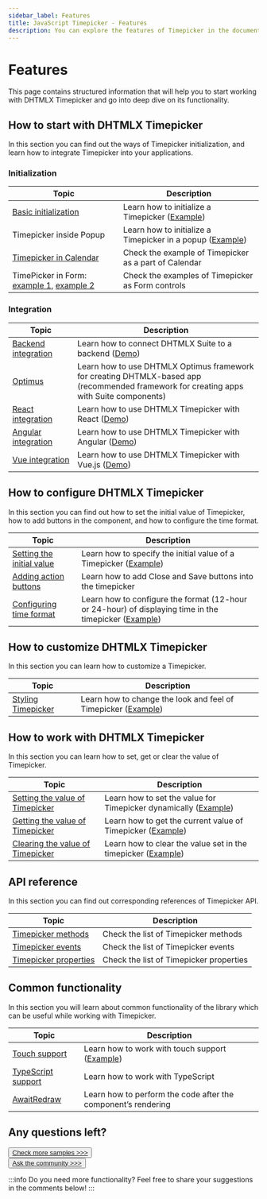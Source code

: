 ```yaml
---
sidebar_label: Features
title: JavaScript Timepicker - Features 
description: You can explore the features of Timepicker in the documentation of the DHTMLX JavaScript UI library. Browse developer guides and API reference, try out code examples and live demos, and download a free 30-day evaluation version of DHTMLX Suite 7.
---
```


# Features

This page contains structured information that will help you to start working with DHTMLX Timepicker and go into deep dive on its functionality.

## How to start with DHTMLX Timepicker

In this section you can find out the ways of Timepicker initialization, and learn how to integrate Timepicker into your applications.

### Initialization

| Topic                                                                                                                  | Description                                                                                      |
| ---------------------------------------------------------------------------------------------------------------------- | ------------------------------------------------------------------------------------------------ |
| [Basic initialization](../initialization/)                                                                             | Learn how to initialize a Timepicker ([Example](https://snippet.dhtmlx.com/3d5u4cxx))            |
| Timepicker inside Popup                                                                                                | Learn how to initialize a Timepicker in a popup ([Example](https://snippet.dhtmlx.com/7x6hlbqx)) |
| [Timepicker in Calendar](https://snippet.dhtmlx.com/jkbfb202)                                                          | Check the example of Timepicker as a part of Calendar                                            |
| TimePicker in Form: [example 1](https://snippet.dhtmlx.com/4k3o8p7b), [example 2](https://snippet.dhtmlx.com/ikyyekxq) | Check the examples of Timepicker as Form controls                                                |


### Integration

| Topic                                                   | Description                                                                                                                                  |
| ------------------------------------------------------- | -------------------------------------------------------------------------------------------------------------------------------------------- |
| [Backend integration](integration/suite_and_backend.md) | Learn how to connect DHTMLX Suite to a backend  ([Demo](https://github.com/DHTMLX/nodejs-suite-demo))                                        |
| [Optimus](optimus_guides.md)                            | Learn how to use DHTMLX Optimus framework for creating  DHTMLX-based app <br>(recommended framework for creating apps with Suite components) |
| [React integration](integration/suite_and_react.md)     | Learn how to use DHTMLX Timepicker with React ([Demo](https://github.com/DHTMLX/react-widgets))                                              |
| [Angular integration](integration/suite_and_angular.md) | Learn how to use DHTMLX Timepicker with Angular ([Demo](https://github.com/DHTMLX/angular-suite-demo))                                       |
| [Vue integration](integration/suite_and_vue.md)         | Learn how to use DHTMLX Timepicker with Vue.js ([Demo](https://github.com/DHTMLX/vue-suite-demo))                                            |

## How to configure DHTMLX Timepicker

In this section you can find out how to set the initial value of Timepicker, how to add buttons in the component, and how to configure the time format.

| Topic                                                        | Description                                                                                                                                  |
| ------------------------------------------------------------ | -------------------------------------------------------------------------------------------------------------------------------------------- |
| [Setting the initial value](../configuration/#initial-value) | Learn how to specify the initial value of a Timepicker ([Example](https://snippet.dhtmlx.com/3d5u4cxx))                                      |
| [Adding action buttons](../configuration/#actions-buttons)   | Learn how to add Close and Save buttons into the timepicker                                                                                  |
| [Configuring time format](../configuration/#time-format)     | Learn how to configure the format (12-hour or 24-hour) of displaying time in the timepicker ([Example](https://snippet.dhtmlx.com/u9ge1a4z)) |


## How to customize DHTMLX Timepicker

In this section you can learn how to customize a Timepicker.

| Topic                                   | Description                                                                                          |
| --------------------------------------- | ---------------------------------------------------------------------------------------------------- |
| [Styling Timepicker](../customization/) | Learn how to change the look and feel of Timepicker ([Example](https://snippet.dhtmlx.com/n4xfu4e9)) |


## How to work with DHTMLX Timepicker

In this section you can learn how to set, get or clear the value of Timepicker.

| Topic                                                               | Description                                                                                             |
| ------------------------------------------------------------------- | ------------------------------------------------------------------------------------------------------- |
| [Setting the value of Timepicker](../usage/#setting-value)          | Learn how to set the value for Timepicker dynamically  ([Example](https://snippet.dhtmlx.com/6r8lkhbg)) |
| [Getting the value of Timepicker](../usage/#getting-value)          | Learn how to get the current value of Timepicker ([Example](https://snippet.dhtmlx.com/k4atpgnd))       |
| [Clearing the value of Timepicker](../api/timepicker_clear_method/) | Learn how to clear the value set in the timepicker ([Example](https://snippet.dhtmlx.com/xiazmc27))     |


## API reference

In this section you can find out corresponding references of Timepicker API.

| Topic                                                          | Description                             |
| -------------------------------------------------------------- | --------------------------------------- |
| [Timepicker methods](../../category/timepicker-methods/)       | Check the list of Timepicker methods    |
| [Timepicker events](../../category/timepicker-events/)         | Check the list of Timepicker events     |
| [Timepicker properties](../../category/timepicker-properties/) | Check the list of Timepicker properties |

## Common functionality

In this section you will learn about common functionality of the library which can be useful while working with Timepicker.

| Topic                                                         | Description                                                                           |
| ------------------------------------------------------------- | ------------------------------------------------------------------------------------- |
| [Touch support](../../common_features/touch_support/)         | Learn how to work with touch support ([Example](https://snippet.dhtmlx.com/q3cu6x1a)) |
| [TypeScript support](../../common_features/using_typescript/) | Learn how to work with TypeScript                                                     |
| [AwaitRedraw](../../helpers/await_redraw/)                    | Learn how to perform the code after the component’s rendering                         |

## Any questions left?

<button class="support_btn"><a href="https://snippet.dhtmlx.com/all?text=timepicker">Check more samples >>></a> </button>
<br>
<button class="support_btn"><a href="https://forum.dhtmlx.com/">Ask the community >>></a> </button>

:::info
Do you need more functionality? Feel free to share your suggestions in the comments below!
:::